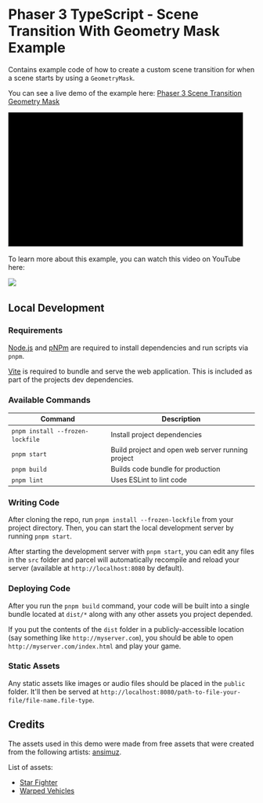 # Phaser 3 TypeScript - Scene Transition With Geometry Mask Example

Contains example code of how to create a custom scene transition for when a scene starts by using a `GeometryMask`.

You can see a live demo of the example here: [Phaser 3 Scene Transition Geometry Mask](https://devshareacademy.github.io/phaser-3-typescript-games-and-examples/examples/scene-transition-geometry-mask/index.html)

![Example](./docs/example.gif?raw=true)

 To learn more about this example, you can watch this video on YouTube here:

[<img src="https://i.ytimg.com/vi/dRwGjVj29s0/hqdefault.jpg">](https://youtu.be/dRwGjVj29s0 "Phaser 3 Tutorial: Custom Level Transitions With Geometry Masks!")

## Local Development

### Requirements

[Node.js](https://nodejs.org) and [pNPm](https://pnpm.io/) are required to install dependencies and run scripts via `pnpm`.

[Vite](https://vitejs.dev/) is required to bundle and serve the web application. This is included as part of the projects dev dependencies.

### Available Commands

| Command | Description |
|---------|-------------|
| `pnpm install --frozen-lockfile` | Install project dependencies |
| `pnpm start` | Build project and open web server running project |
| `pnpm build` | Builds code bundle for production |
| `pnpm lint` | Uses ESLint to lint code |

### Writing Code

After cloning the repo, run `pnpm install --frozen-lockfile` from your project directory. Then, you can start the local development
server by running `pnpm start`.

After starting the development server with `pnpm start`, you can edit any files in the `src` folder
and parcel will automatically recompile and reload your server (available at `http://localhost:8080`
by default).

### Deploying Code

After you run the `pnpm build` command, your code will be built into a single bundle located at
`dist/*` along with any other assets you project depended.

If you put the contents of the `dist` folder in a publicly-accessible location (say something like `http://myserver.com`),
you should be able to open `http://myserver.com/index.html` and play your game.

### Static Assets

Any static assets like images or audio files should be placed in the `public` folder. It'll then be served at `http://localhost:8080/path-to-file-your-file/file-name.file-type`.

## Credits

The assets used in this demo were made from free assets that were created from the following artists: [ansimuz](https://ansimuz.itch.io/).

List of assets:

* [Star Fighter](https://ansimuz.itch.io/star-fighter)
* [Warped Vehicles](https://ansimuz.itch.io/warped-vehicles)
